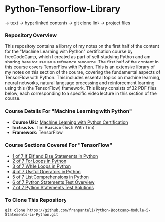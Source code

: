 # Python-Tensorflow-Library
-> text
-> hyperlinked contents
-> git clone link 
-> project files
### Repository Overview 

This repository contains a library of my notes on the first half of the content for the "Machine Learning with Python" certification course by freeCodeCamp, which I created as part of self-studying Python and am sharing here for use as a reference resource. The first half of the content in this course covers TensorFlow with Python. This is an extensive library of my notes on this section of the course, covering the fundamental aspects of TensorFlow with Python. This includes essential topics on machine learning, neural networks, natural language processing and reinforcement learning using this (the TensorFlow) framework. This libary consists of 32 PDF files below, each corresponding to a specific video lecture in this section of the course. 

### Course Details For "Machine Learning with Python"
- **Course URL:** [Machine Learning with Python Certification](https://www.freecodecamp.org/learn/machine-learning-with-python/#tensorflow)
- **Instructor:** Tim Ruscica (Tech With Tim)
- **Framework:** TensorFlow
  
### Course Sections Covered For "TensorFlow"
- [1 of 7 If Elif and Else Statements in Python](https://github.com/franpanteli/Python-Bootcamp-Module-5-Statements-in-Python/blob/main/Notes%20on%20Videos%20-%20Module%205%20Statements%20in%20Python/1%20of%207%20If%20Elif%20and%20Else%20Statements%20in%20Python.pdf)
- [2 of 7 For Loops in Python](https://github.com/franpanteli/Python-Bootcamp-Module-5-Statements-in-Python/blob/main/Notes%20on%20Videos%20-%20Module%205%20Statements%20in%20Python/2%20of%207%20For%20Loops%20in%20Python.pdf)
- [3 of 7 While Loops in Python](https://github.com/franpanteli/Python-Bootcamp-Module-5-Statements-in-Python/blob/main/Notes%20on%20Videos%20-%20Module%205%20Statements%20in%20Python/3%20of%207%20While%20Loops%20in%20Python.pdf)
- [4 of 7 Useful Operators in Python](https://github.com/franpanteli/Python-Bootcamp-Module-5-Statements-in-Python/blob/main/Notes%20on%20Videos%20-%20Module%205%20Statements%20in%20Python/4%20of%207%20Useful%20Operators%20in%20Python.pdf)
- [5 of 7 List Comprehensions in Python](https://github.com/franpanteli/Python-Bootcamp-Module-5-Statements-in-Python/blob/main/Notes%20on%20Videos%20-%20Module%205%20Statements%20in%20Python/5%20of%207%20List%20Comprehensions%20in%20Python.pdf)
- [6 of 7 Python Statements Test Overview](https://github.com/franpanteli/Python-Bootcamp-Module-5-Statements-in-Python/blob/main/Notes%20on%20Videos%20-%20Module%205%20Statements%20in%20Python/6%20of%207%20Python%20Statements%20Test%20Overview.pdf)
- [7 of 7 Python Statements Test Solutions](https://github.com/franpanteli/Python-Bootcamp-Module-5-Statements-in-Python/blob/main/Notes%20on%20Videos%20-%20Module%205%20Statements%20in%20Python/7%20of%207%20Python%20Statements%20Test%20Solutions.pdf)

### To Clone This Repository
```
git clone https://github.com/franpanteli/Python-Bootcamp-Module-5-Statements-in-Python.git
```
